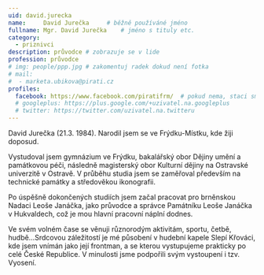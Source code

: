 ```yaml
---
uid: david.jurecka
name:     David Jurečka  	# běžně používáné jméno
fullname: Mgr. David Jurečka  	# jméno s tituly etc.
category:
  - priznivci
description: průvodce # zobrazuje se v lide
profession: průvodce
# img: people/ppp.jpg # zakomentuj radek dokud není fotka
# mail:
#  - marketa.ubikova@pirati.cz
profiles:
  facebook: https://www.facebook.com/piratifrm/  # pokud nema, staci smazat tuto radku
  # googleplus: https://plus.google.com/+uzivatel.na.googleplus
  # twitter: https://twitter.com/uzivatel.na.twitteru
---
```

David Jurečka (21.3. 1984). Narodil jsem se ve Frýdku-Místku, kde žiji doposud.

Vystudoval jsem gymnázium ve Frýdku, bakalářský obor Dějiny umění a památkovou péči, následně magisterský obor Kulturní dějiny na Ostravské univerzitě v Ostravě. V průběhu studia jsem se zaměřoval především na technické památky a středověkou ikonografii.

Po úspěšně dokončených studiích jsem začal pracovat pro brněnskou Nadaci Leoše Janáčka, jako průvodce a správce Památníku Leoše Janáčka v Hukvaldech, což je mou hlavní pracovní náplní dodnes.

Ve svém volném čase se věnuji různorodým aktivitám, sportu, četbě, hudbě…Srdcovou záležitostí je mé působení v hudební kapele Slepí Křováci, kde jsem vnímán jako její frontman, a se kterou vystupujeme prakticky po celé České Republice. V minulosti jsme podpořili svým vystoupení i tzv. Vyosení.
